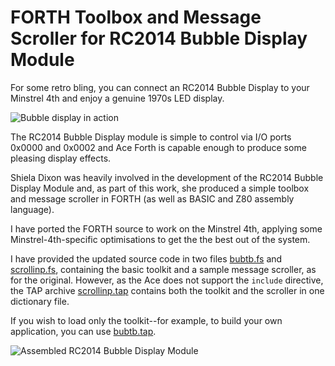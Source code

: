 # FORTH Toolbox and Message Scroller for RC2014 Bubble Display Module

For some retro bling, you can connect an RC2014 Bubble Display to your Minstrel 4th and enjoy a genuine 1970s LED display.

![](rc2014_bubble_display_module_2.png "Bubble display in action")

The RC2014 Bubble Display module is simple to control via I/O ports 0x0000 and 0x0002 and Ace Forth is capable enough to produce some pleasing display effects.

Shiela Dixon was heavily involved in the development of the RC2014 Bubble Display Module and, as part of this work, she produced a simple toolbox and message scroller in FORTH (as well as BASIC and Z80 assembly language).

I have ported the FORTH source to work on the Minstrel 4th, applying some Minstrel-4th-specific optimisations to get the the best out of the system.

I have provided the updated source code in two files [bubtb.fs](bubtb.fs) and [scrollinp.fs](scrollinp.fs), containing the basic toolkit and a sample message scroller, as for the original. However, as the Ace does not support the  `include` directive, the TAP archive [scrollinp.tap](scrollinp.tap) contains both the toolkit and the scroller in one dictionary file.

If you wish to load only the toolkit--for example, to build your own application, you can use [bubtb.tap](bubtb.tap).

![](rc2014_bubble_display_module.png "Assembled RC2014 Bubble Display Module")

